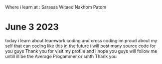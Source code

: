 Where i learn at : Sarasas Witaed Nakhom Patom
# June 3 2023
today i learn about teamwork coding and cross coding
im proud about my self that can coding like this
in the future i will post many source code for you guys
Thank you for visit my profile and i hope you guys will follow me untill
ill be the Average Progammer or smth Thank you


